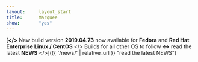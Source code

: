 ```yaml
---
layout:		layout_start
title:		Marquee
show:		"yes"
---
```


[**</>** New build version **2019.04.73** now available for **Fedora** and **Red Hat Enterprise Linux / CentOS** </> Builds for all other OS to follow **<->** read the latest **NEWS** </>]({{ '/news/' | relative_url }} "read the latest NEWS")